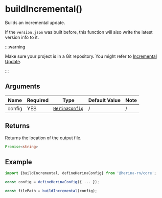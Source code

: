 # buildIncremental()

Builds an incremental update.

If the `version.json` was built before, this function will also write the latest version info to it.

:::warning

Make sure your project is in a Git repository. You might refer to [Incremental Update](/en/guide/update/incremental.html).

:::

## Arguments

| Name   | Required | Type                                         | Default Value | Note |
| ------ | -------- | -------------------------------------------- | ------------- | ---- |
| config | YES      | [`HerinaConfig`](/configuration/global.html) | /             | /    |

## Returns

Returns the location of the output file.

```typescript
Promise<string>
```

## Example

```typescript
import {buildIncremental, defineHerinaConfig} from '@herina-rn/core';

const config = defineHerinaConfig({ ... });

const filePath = buildIncremental(config);
```